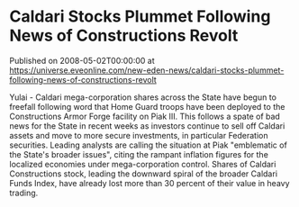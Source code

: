 # Caldari Stocks Plummet Following News of Constructions Revolt
Published on 2008-05-02T00:00:00 at https://universe.eveonline.com/new-eden-news/caldari-stocks-plummet-following-news-of-constructions-revolt

Yulai - Caldari mega-corporation shares across the State have begun to freefall following word that Home Guard troops have been deployed to the Constructions Armor Forge facility on Piak III. This follows a spate of bad news for the State in recent weeks as investors continue to sell off Caldari assets and move to more secure investments, in particular Federation securities. Leading analysts are calling the situation at Piak "emblematic of the State's broader issues", citing the rampant inflation figures for the localized economies under mega-corporation control. Shares of Caldari Constructions stock, leading the downward spiral of the broader Caldari Funds Index, have already lost more than 30 percent of their value in heavy trading.
